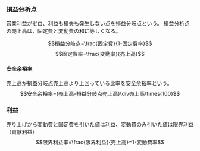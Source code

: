 ### 損益分析点
営業利益がゼロ、利益も損失も発生しない点を損益分岐点という。
損益分析点の売上高は、固定費と変動費の和に等しくなる。

$$損益分岐点=\frac{固定費}{1-固定費率}$$
$$固定費率=\frac{変動率}{売上高}$$
#### 安全余裕率
売上高が損益分岐点売上高より上回っている比率を安全余裕率という。
$$安全余裕率=(売上高-損益分岐点売上高)\div売上高\times{100}$$

### 利益
売り上げから変動費と固定費を引いた値は利益、変動費のみ引いた値は限界利益（貢献利益）
$$限界利益率=\frac{限界利益}{売上高}=1-変動費率$$